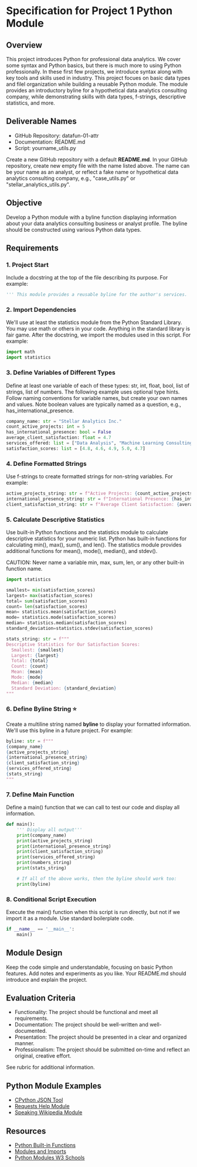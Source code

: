 # Specification for Project 1 Python Module

## Overview

This project introduces Python for professional data analytics.
We cover some syntax and Python basics,
but there is much more to using Python professionally.
In these first few projects, we introduce syntax along with key tools and skills used in industry.
This project focues on basic data types and filel organization while building a reusable Python module. 
The module provides an introductory byline for a hypothetical data analytics consulting company, 
while demonstrating skills with data types, f-strings, descriptive statistics, and more.

## Deliverable Names

- GitHub Repository:  datafun-01-attr
- Documentation:      README.md
- Script:             yourname_utils.py

Create a new GitHub repository with a default **README.md**.
In your GitHub repository, create new empty file with the name listed above.
The name can be your name as an analyst, or reflect a fake name or hypothetical data analytics consulting company, e.g.,  "case_utils.py" or "stellar_analytics_utils.py".

## Objective

Develop a Python module with a byline function displaying information about your data analytics consulting business or analyst profile. 
The byline should be constructed using various Python data types.

## Requirements

### 1. Project Start

Include a docstring at the top of the file describing its purpose. For example:

```python
''' This module provides a reusable byline for the author's services. '''
```

### 2. Import Dependencies

We'll use at least the statistics module from the Python Standard Library. You may use math or others in your code. Anything in the standard library is fair game.
After the docstring, we import the modules used in this script. For example:

```python
import math
import statistics
```

### 3. Define Variables of Different Types

Define at least one variable of each of these types: str, int, float, bool, list of strings, list of numbers.
The following example uses optional type hints. Follow naming conventions for variable names, but create your own names and values. Note boolean values are typically named as a question, e.g., has_international_presence.

```python
company_name: str = "Stellar Analytics Inc."
count_active_projects: int = 5
has_international_presence: bool = False
average_client_satisfaction: float = 4.7
services_offered: list = ["Data Analysis", "Machine Learning Consulting", "Business Intelligence Solutions"]
satisfaction_scores: list = [4.8, 4.6, 4.9, 5.0, 4.7]
```

### 4. Define Formatted Strings

Use f-strings to create formatted strings for non-string variables.
For example:

```python
active_projects_string: str = f"Active Projects: {count_active_projects}"
international_presence_string: str = f"International Presence: {has_international_presence}"
client_satisfaction_string: str = f"Average Client Satisfaction: {average_client_satisfaction}"
```

### 5. Calculate Descriptive Statistics

Use built-in Python functions and the statistics module to calculate descriptive statistics for your numeric list.
Python has built-in functions for calculating min(), max(), sum(), and len().
The statistics module provides additional functions for mean(), mode(), median(), and stdev().

CAUTION: Never name a variable min, max, sum, len, or any other built-in function name.

```python
import statistics

smallest= min(satisfaction_scores)
largest= max(satisfaction_scores)
total= sum(satisfaction_scores)
count= len(satisfaction_scores)
mean= statistics.mean(satisfaction_scores)
mode= statistics.mode(satisfaction_scores)
median= statistics.median(satisfaction_scores)
standard_deviation=statistics.stdev(satisfaction_scores)

stats_string: str = f"""
Descriptive Statistics for Our Satisfaction Scores:
  Smallest: {smallest}
  Largest: {largest}
  Total: {total}
  Count: {count}
  Mean: {mean}
  Mode: {mode}
  Median: {median}
  Standard Deviation: {standard_deviation}
"""
```

### 6. Define Byline String ⭐

Create a multiline string named **byline** to display your formatted information.
We'll use this byline in a future project. For example:

```python
byline: str = f"""
{company_name}
{active_projects_string}
{international_presence_string}
{client_satisfaction_string}
{services_offered_string}
{stats_string}
"""
```

### 7. Define Main Function

Define a main() function that we can call to test our code and display all information.

```python
def main():
    ''' Display all output'''
    print(company_name)
    print(active_projects_string)
    print(international_presence_string)
    print(client_satisfaction_string)
    print(services_offered_string)
    print(numbers_string)
    print(stats_string)

    # If all of the above works, then the byline should work too:
    print(byline)

```

### 8. Conditional Script Execution

Execute the main() function when this script is run directly, but not if we import it as a module.
Use standard boilerplate code.

```python
if __name__ == '__main__':
    main()
```

## Module Design

Keep the code simple and understandable, focusing on basic Python features.
Add notes and experiments as you like. 
Your README.md should introduce and explain the project. 

## Evaluation Criteria

- Functionality: The project should be functional and meet all requirements.
- Documentation: The project should be well-written and well-documented.
- Presentation: The project should be presented in a clear and organized manner.
- Professionalism: The project should be submitted on-time and reflect an original, creative effort.

See rubric for additional information.

## Python Module Examples

- [CPython JSON Tool](https://github.com/python/cpython/blob/main/Lib/json/tool.py)
- [Requests Help Module](https://github.com/psf/requests/blob/main/src/requests/help.py)
- [Speaking Wikipedia Module](https://github.com/ndleah/python-mini-project/blob/main/Speaking_Wikipedia/speaking_wikipedia.py)

## Resources

- [Python Built-in Functions](https://docs.python.org/3/library/functions.html)
- [Modules and Imports](https://docs.python-guide.org/writing/structure/#modules)
- [Python Modules W3 Schools](https://www.w3schools.com/python/python_modules.asp)
